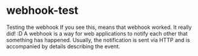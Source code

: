 # webhook-test
Testing the webhook
If you see this, means that webhook worked. It really did! :D 
A webhook is a way for web applications to notify each other that something has happened. Usually, the notification is sent via HTTP and is accompanied by details describing the event.